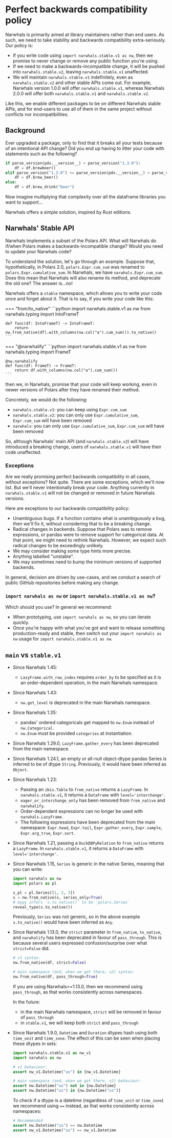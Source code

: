 # Perfect backwards compatibility policy

Narwhals is primarily aimed at library maintainers rather than end users. As such,
we need to take stability and backwards compatibility extra-seriously. Our policy is:

- If you write code using `import narwhals.stable.v1 as nw`, then we promise to
  never change or remove any public function you're using.
- If we need to make a backwards-incompatible change, it will be pushed into
  `narwhals.stable.v2`, leaving `narwhals.stable.v1` unaffected.
- We will maintain `narwhals.stable.v1` indefinitely, even as `narwhals.stable.v2` and other
  stable APIs come out. For example, Narwhals version 1.0.0 will offer
  `narwhals.stable.v1`, whereas Narwhals 2.0.0 will offer both `narwhals.stable.v1` and
  `narwhals.stable.v2`.

Like this, we enable different packages to be on different Narwhals stable APIs, and for
end-users to use all of them in the same project without conflicts nor
incompatibilities.

## Background

Ever upgraded a package, only to find that it breaks all your tests because of an intentional
API change? Did you end up having to litter your code with statements such as the following?

```python
if parse_version(pdx.__version__) < parse_version("1.3.0"):
    df = df.brewbeer()
elif parse_version("1.3.0") <= parse_version(pdx.__version__) < parse_version("1.5.0"):
    df = df.brew_beer()
else:
    df = df.brew_drink("beer")
```

Now imagine multiplying that complexity over all the dataframe libraries you want to support...

Narwhals offers a simple solution, inspired by Rust editions.

## Narwhals' Stable API

Narwhals implements a subset of the Polars API. What will Narwhals do if/when Polars makes
a backwards-incompatible change? Would you need to update your Narwhals code?

To understand the solution, let's go through an example. Suppose that, hypothetically, in Polars 2.0,
`polars.Expr.cum_sum` was renamed to `polars.Expr.cumulative_sum`. In Narwhals, we
have `narwhals.Expr.cum_sum`. Does this mean that Narwhals will also rename its method,
and deprecate the old one? The answer is...no!

Narwhals offers a `stable` namespace, which allows you to write your code once and forget about
it. That is to say, if you write your code like this:

=== "from/to_native"
    ```python
    import narwhals.stable.v1 as nw
    from narwhals.typing import IntoFrameT


    def func(df: IntoFrameT) -> IntoFrameT:
        return nw.from_native(df).with_columns(nw.col("a").cum_sum()).to_native()
    ```

=== "@narwhalify"
    ```python
    import narwhals.stable.v1 as nw
    from narwhals.typing import FrameT


    @nw.narwhalify
    def func(df: FrameT) -> FrameT:
        return df.with_columns(nw.col("a").cum_sum())
    ```

then we, in Narwhals, promise that your code will keep working, even in newer versions of Polars
after they have renamed their method.

Concretely, we would do the following:

- `narwhals.stable.v1`: you can keep using `Expr.cum_sum`
- `narwhals.stable.v2`: you can only use `Expr.cumulative_sum`, `Expr.cum_sum` will have been removed
- `narwhals`:  you can only use `Expr.cumulative_sum`, `Expr.cum_sum` will have been removed

So, although Narwhals' main API (and `narwhals.stable.v2`) will have introduced a breaking change,
users of `narwhals.stable.v1` will have their code unaffected.

### Exceptions

Are we really promising perfect backwards compatibility in all cases, without exceptions? Not quite.
There are some exceptions, which we'll now list. But we'll never intentionally break your code.
Anything currently in `narwhals.stable.v1` will not be changed or removed in future Narwhals versions.

Here are exceptions to our backwards compatibility policy:

- Unambiguous bugs. If a function contains what is unambiguously a bug, then we'll fix it, without
  considering that to be a breaking change.
- Radical changes in backends. Suppose that Polars was to remove
  expressions, or pandas were to remove support for categorical data. At that point, we might
  need to rethink Narwhals. However, we expect such radical changes to be exceedingly unlikely.
- We may consider making some type hints more precise.
- Anything labelled "unstable".
- We may sometimes need to bump the minimum versions of supported backends.

In general, decision are driven by use-cases, and we conduct a search of public GitHub repositories
before making any change.


### `import narwhals as nw` or `import narwhals.stable.v1 as nw`?

Which should you use? In general we recommend:

- When prototyping, use `import narwhals as nw`, so you can iterate quickly.
- Once you're happy with what you've got and want to release something production-ready and stable,
  then switch out your `import narwhals as nw` usage for `import narwhals.stable.v1 as nw`.

## `main` vs `stable.v1`

- Since Narwhals 1.45:

    - `LazyFrame.with_row_index` requires `order_by` to be specified as it is an order-dependent operation, in the main Narwhals namespace.

- Since Narwhals 1.43:

    - `nw.get_level` is deprecated in the main Narwhals namespace.

- Since Narwhals 1.35:

    - pandas' ordered categoricals get mapped to `nw.Enum` instead of `nw.Categorical`.
    - `nw.Enum` must be provided `categories` at instantiation.

- Since Narwhals 1.29.0, `LazyFrame.gather_every` has been deprecated from the main namespace.

- Since Narwhals 1.24.1, an empty or all-null object-dtype pandas Series is inferred to
  be of dtype `String`. Previously, it would have been inferred as `Object`.

- Since Narwhals 1.23:

    - Passing an `ibis.Table` to `from_native` returns a `LazyFrame`. In
      `narwhals.stable.v1`, it returns a `DataFrame` with `level='interchange'`.
    - `eager_or_interchange_only` has been removed from `from_native` and `narwhalify`.
    - Order-dependent expressions can no longer be used with `narwhals.LazyFrame`.
    - The following expressions have been deprecated from the main namespace: `Expr.head`,
      `Expr.tail`, `Expr.gather_every`, `Expr.sample`, `Expr.arg_true`, `Expr.sort`.

- Since Narwhals 1.21, passing a `DuckDBPyRelation` to `from_native` returns a `LazyFrame`. In
  `narwhals.stable.v1`, it returns a `DataFrame` with `level='interchange'`.

- Since Narwhals 1.15, `Series` is generic in the native Series, meaning that you can
  write:
  ```python
  import narwhals as nw
  import polars as pl

  s_pl = pl.Series([1, 2, 3])
  s = nw.from_native(s, series_only=True)
  # mypy infers `s.to_native()` to be `polars.Series`
  reveal_type(s.to_native())
  ```
  Previously, `Series` was not generic, so in the above example
  `s.to_native()` would have been inferred as `Any`.

- Since Narwhals 1.13.0, the `strict` parameter in `from_native`, `to_native`, and `narwhalify`
    has been deprecated in favour of `pass_through`. This is because several users expressed
    confusion/surprise over what `strict=False` did.
    ```python
    # v1 syntax:
    nw.from_native(df, strict=False)

    # main namespace (and, when we get there, v2) syntax:
    nw.from_native(df, pass_through=True)
    ```
    If you are using Narwhals>=1.13.0, then we recommend using `pass_through`, as that
    works consistently across namespaces.

    In the future:

    - in the main Narwhals namespace, `strict` will be removed in favour of `pass_through`
    - in `stable.v1`, we will keep both `strict` and `pass_through`

- Since Narwhals 1.9.0, `Datetime` and `Duration` dtypes hash using both `time_unit` and
    `time_zone`.
    The effect of this can be seen when placing these dtypes in sets:

    ```python exec="1" source="above" session="backcompat"
    import narwhals.stable.v1 as nw_v1
    import narwhals as nw

    # v1 behaviour:
    assert nw_v1.Datetime("us") in {nw_v1.Datetime}

    # main namespace (and, when we get there, v2) behaviour:
    assert nw.Datetime("us") not in {nw.Datetime}
    assert nw.Datetime("us") in {nw.Datetime("us")}
    ```

    To check if a dtype is a datetime (regardless of `time_unit` or `time_zone`)
    we recommend using `==` instead, as that works consistently
    across namespaces:

    ```python exec="1" source="above" session="backcompat"
    # Recommended
    assert nw.Datetime("us") == nw.Datetime
    assert nw_v1.Datetime("us") == nw_v1.Datetime
    ```
